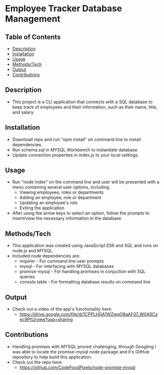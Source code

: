 # Employee Tracker Database Management

## Table of Contents

- [Description](#Description) 
- [Installation](#Installation) 
- [Usage](#Usage)
- [Methods/Tech](#Methods/Tech)
- [Output](#Output)
- [Contributions](#Contributions)

## Description

- This project is a CLI application that connects with a SQL database
to keep track of employees and their information, such as their name,
title, and salary. 

## Installation

- Download repo and run "npm install" on command line to install dependencies.
- Run schema.sql in MYSQL Workbench to instantiate database.
- Update connection properties in index.js to your local settings.

## Usage

- Run "node index" on the command line and user will be presented with a menu
containing several user options, including:
    - Viewing employees, roles or departments
    - Adding an employee, role or department
    - Updating an employee's role
    - Exiting the application
- After using the arrow keys to select an option, follow the prompts to insert/view
the necessary information in the database.

## Methods/Tech

- This application was created using JavaScript ES6 and SQL and runs on node.js and MYSQL.
- Included node dependencies are:
    - inquirer - For command line user prompts
    - mysql - For interfacing with MYSQL databases
    - promise-mysql - For handling promises in conjuction with SQL queries
    - console.table - For formatting database results on command line

## Output

- Check out a video of the app's functionality here:
    - https://drive.google.com/file/d/1CPPLHGA1WZwqO8aAF07_W0A6Czec9PtU/view?usp=sharing

## Contributions

- Handling promises with MYSQL proved challenging, through Googling I was
able to locate the promise-mysql node package and it's GitHub repository
to help build this application.
- Check out the repo here:
    - https://github.com/CodeFoodPixels/node-promise-mysql 